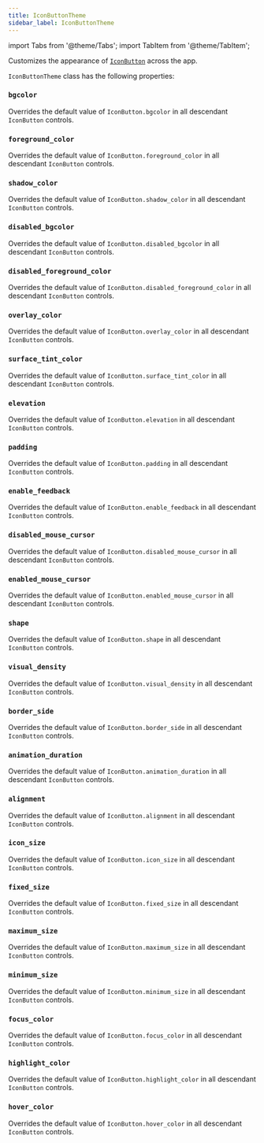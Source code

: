 ```yaml
---
title: IconButtonTheme
sidebar_label: IconButtonTheme
---
```

import Tabs from '@theme/Tabs';
import TabItem from '@theme/TabItem';

Customizes the appearance of [`IconButton`](/docs/controls/iconbutton) across the app.

`IconButtonTheme` class has the following properties:

### `bgcolor`

Overrides the default value of `IconButton.bgcolor` in all descendant `IconButton` controls.

### `foreground_color`

Overrides the default value of `IconButton.foreground_color` in all descendant `IconButton` controls.

### `shadow_color`

Overrides the default value of `IconButton.shadow_color` in all descendant `IconButton` controls.

### `disabled_bgcolor`

Overrides the default value of `IconButton.disabled_bgcolor` in all descendant `IconButton` controls.

### `disabled_foreground_color`

Overrides the default value of `IconButton.disabled_foreground_color` in all descendant `IconButton` controls.

### `overlay_color`

Overrides the default value of `IconButton.overlay_color` in all descendant `IconButton` controls.

### `surface_tint_color`

Overrides the default value of `IconButton.surface_tint_color` in all descendant `IconButton` controls.

### `elevation`

Overrides the default value of `IconButton.elevation` in all descendant `IconButton` controls.

### `padding`

Overrides the default value of `IconButton.padding` in all descendant `IconButton` controls.

### `enable_feedback`

Overrides the default value of `IconButton.enable_feedback` in all descendant `IconButton` controls.

### `disabled_mouse_cursor`

Overrides the default value of `IconButton.disabled_mouse_cursor` in all descendant `IconButton` controls.

### `enabled_mouse_cursor`

Overrides the default value of `IconButton.enabled_mouse_cursor` in all descendant `IconButton` controls.

### `shape`

Overrides the default value of `IconButton.shape` in all descendant `IconButton` controls.

### `visual_density`

Overrides the default value of `IconButton.visual_density` in all descendant `IconButton` controls.

### `border_side`

Overrides the default value of `IconButton.border_side` in all descendant `IconButton` controls.

### `animation_duration`

Overrides the default value of `IconButton.animation_duration` in all descendant `IconButton` controls.

### `alignment`

Overrides the default value of `IconButton.alignment` in all descendant `IconButton` controls.

### `icon_size`

Overrides the default value of `IconButton.icon_size` in all descendant `IconButton` controls.

### `fixed_size`

Overrides the default value of `IconButton.fixed_size` in all descendant `IconButton` controls.

### `maximum_size`

Overrides the default value of `IconButton.maximum_size` in all descendant `IconButton` controls.

### `minimum_size`

Overrides the default value of `IconButton.minimum_size` in all descendant `IconButton` controls.

### `focus_color`

Overrides the default value of `IconButton.focus_color` in all descendant `IconButton` controls.

### `highlight_color`

Overrides the default value of `IconButton.highlight_color` in all descendant `IconButton` controls.

### `hover_color`

Overrides the default value of `IconButton.hover_color` in all descendant `IconButton` controls.

